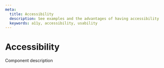 ```yaml
---
meta:
  title: Accessibility
  description: See examples and the advantages of having accessibility (a11y) support in Vuetify components.
  keywords: a11y, accessibility, usability
---
```


# Accessibility
Component description

<entry-ad />

<doc-footer />
